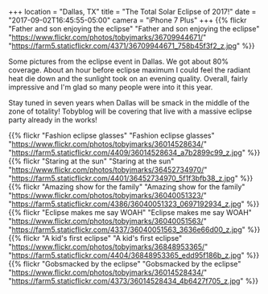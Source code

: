 +++
location = "Dallas, TX"
title = "The Total Solar Eclipse of 2017!"
date = "2017-09-02T16:45:55-05:00"
camera = "iPhone 7 Plus"
+++
{{% flickr "Father and son enjoying the eclipse"
           "Father and son enjoying the eclipse"
           "https://www.flickr.com/photos/tobyjmarks/36709944671/"
           "https://farm5.staticflickr.com/4371/36709944671_758b45f3f2_z.jpg" %}}

<!--more-->

Some pictures from the eclipse event in Dallas. We got about 80% coverage. About an hour before eclipse maximum I could feel the radiant heat die down and the sunlight took on an evening quality. Overall, fairly impressive and I'm glad so many people were into it this year.

Stay tuned in seven years when Dallas will be smack in the middle of the zone of totality! Tobyblog will be covering that live with a massive eclipse party already in the works!

{{% flickr "Fashion eclipse glasses"
           "Fashion eclipse glasses"
           "https://www.flickr.com/photos/tobyjmarks/36014528634/"
           "https://farm5.staticflickr.com/4409/36014528634_a7b2899c99_z.jpg" %}}
{{% flickr "Staring at the sun"
           "Staring at the sun"
           "https://www.flickr.com/photos/tobyjmarks/36452734970/"
           "https://farm5.staticflickr.com/4401/36452734970_5f1f3bfb38_z.jpg" %}}
{{% flickr "Amazing show for the family"
           "Amazing show for the family"
           "https://www.flickr.com/photos/tobyjmarks/36040051323/"
           "https://farm5.staticflickr.com/4386/36040051323_0697192934_z.jpg" %}}
{{% flickr "Eclipse makes me say WOAH"
           "Eclipse makes me say WOAH"
           "https://www.flickr.com/photos/tobyjmarks/36040051563/"
           "https://farm5.staticflickr.com/4337/36040051563_3636e66d00_z.jpg" %}}
{{% flickr "A kid's first eclipse"
           "A kid's first eclipse"
           "https://www.flickr.com/photos/tobyjmarks/36848953365/"
           "https://farm5.staticflickr.com/4404/36848953365_edd95f186b_z.jpg" %}}
{{% flickr "Gobsmacked by the eclipse"
           "Gobsmacked by the eclipse"
           "https://www.flickr.com/photos/tobyjmarks/36014528434/"
           "https://farm5.staticflickr.com/4373/36014528434_4b6427f705_z.jpg" %}}
